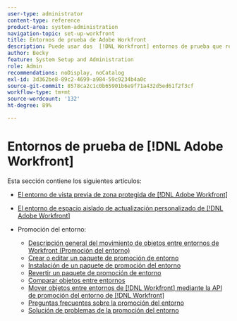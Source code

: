 ```yaml
---
user-type: administrator
content-type: reference
product-area: system-administration
navigation-topic: set-up-workfront
title: Entornos de prueba de Adobe Workfront
description: Puede usar dos  [!DNL Workfront] entornos de prueba que replican su [!DNL Workfront] entorno de producción. Workfront actualiza la zona protegida de vista previa cada fin de semana. Los datos añadidos a su entorno en directo el viernes aparecerán en su zona protegida de vista previa el lunes que viene. La zona protegida de actualización personalizada es un entorno de prueba independiente que se actualiza manualmente por usted. La zona protegida de actualización personalizada tiene un coste adicional.
author: Becky
feature: System Setup and Administration
role: Admin
recommendations: noDisplay, noCatalog
exl-id: 3d362be8-89c2-4699-a984-59c9234b4a0c
source-git-commit: 8578ca2c1c0b65901b6e9f71a432d5ed61f2f3cf
workflow-type: tm+mt
source-wordcount: '132'
ht-degree: 89%

---
```


# Entornos de prueba de [!DNL Adobe Workfront]

Esta sección contiene los siguientes artículos:

* [El entorno de vista previa de zona protegida de  [!DNL Adobe Workfront] ](../../../administration-and-setup/set-up-workfront/workfront-testing-environments/wf-preview-sandbox-environment.md)
* [El entorno de espacio aislado de actualización personalizado de  [!DNL Adobe Workfront] ](../../../administration-and-setup/set-up-workfront/workfront-testing-environments/wf-custom-refresh-sandbox-environment.md)
* Promoción del entorno:

   * [Descripción general del movimiento de objetos entre entornos de Workfront (Promoción del entorno)](/help/quicksilver/administration-and-setup/set-up-workfront/workfront-testing-environments/environment-promotion-in-wf.md)
   * [Crear o editar un paquete de promoción de entorno](/help/quicksilver/administration-and-setup/set-up-workfront/workfront-testing-environments/environment-promotion-create-package.md)
   * [Instalación de un paquete de promoción del entorno](/help/quicksilver/administration-and-setup/set-up-workfront/workfront-testing-environments/environment-promotion-install-package.md)
   * [Revertir un paquete de promoción de entorno](/help/quicksilver/administration-and-setup/set-up-workfront/workfront-testing-environments/environment-promotion-rollback.md)
   * [Comparar objetos entre entornos](/help/quicksilver/administration-and-setup/set-up-workfront/workfront-testing-environments/environment-promotion-compare.md)
   * [Mover objetos entre entornos de  [!DNL Workfront]  mediante la API de promoción del entorno de  [!DNL Workfront] ](/help/quicksilver/administration-and-setup/set-up-workfront/workfront-testing-environments/environment-promotion.md)
   * [Preguntas frecuentes sobre la promoción del entorno](/help/quicksilver/administration-and-setup/set-up-workfront/workfront-testing-environments/environment-promotion-faq.md)
   * [Solución de problemas de la promoción del entorno](/help/quicksilver/administration-and-setup/set-up-workfront/workfront-testing-environments/environment-promotion-troubleshooting.md)
